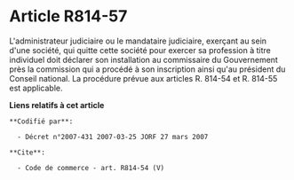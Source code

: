 # Article R814-57

L'administrateur judiciaire ou le mandataire judiciaire, exerçant au sein d'une société, qui quitte cette société pour
exercer sa profession à titre individuel doit déclarer son installation au commissaire du Gouvernement près la commission qui
a procédé à son inscription ainsi qu'au président du Conseil national. La procédure prévue aux articles R. 814-54 et R.
814-55 est applicable.

**Liens relatifs à cet article**

	**Codifié par**:

	  - Décret n°2007-431 2007-03-25 JORF 27 mars 2007

	**Cite**:

	  - Code de commerce - art. R814-54 (V)
